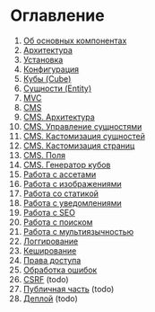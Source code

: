 # Оглавление

1. [Об основных компонентах](packages.md)
2. [Архитектура](architecture.md)
3. [Установка](installation.md)
4. [Конфигурация](config.md)
5. [Кубы (Cube)](cubes.md)
6. [Cущности (Entity)](entity.md)
7. [MVC](mvc.md)
8. [CMS](admin/index.md)
9. [CMS. Архитектура](admin/architecture.md)
10. [CMS. Управление сущностями](admin/entity.md)
11. [CMS. Кастомизация сущностей](admin/entity-customization.md)
12. [CMS. Кастомизация страниц](admin/custom-page.md)
13. [CMS. Поля](admin/fields.md)
14. [CMS. Генератор кубов](admin/generator.md)
15. [Работа с ассетами](assets.md)
15. [Работа с изображениями](image.md)
16. [Работа со статикой](static.md)
17. [Работа с уведомлениями](notifications.md)
18. [Работа с SEO](seo.md)
19. [Работа с поиском](search.md)
20. [Работа с мультиязычностью](multilang.md)
21. [Логгирование](logging.md)
22. [Кеширование](caching.md)
23. [Права доступа](rbac.md)
24. [Обработка ошибок](errors.md)
25. [CSRF](csrf.md) (todo)
26. [Публичная часть](pub.md) (todo)
27. [Деплой](deploy.md) (todo)
